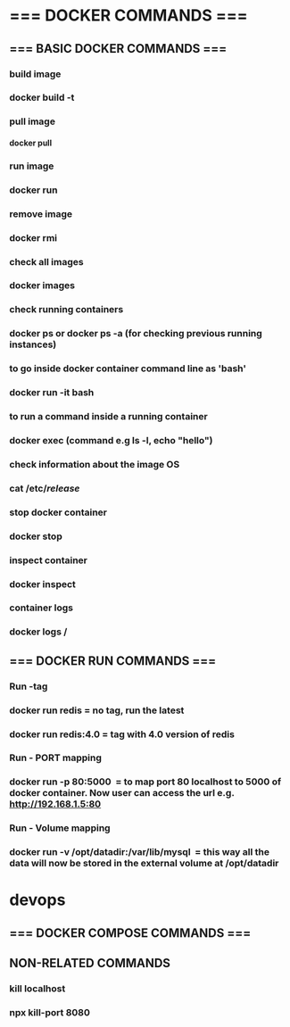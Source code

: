 # === DOCKER COMMANDS ===

## === BASIC DOCKER COMMANDS === 

### build image
### docker build <directory-with-Dockerfile> -t <name-of-image-to-declare>

### pull image
#### docker pull

### run image
### docker run
 
### remove image
### docker rmi <name>

### check all images
### docker images

### check running containers
### docker ps or docker ps -a (for checking previous running instances)

### to go inside docker container command line as 'bash'
### docker run -it <name> bash

### to run a command inside a running container
###  docker exec <container-id> (command e.g ls -l, echo "hello") 

### check information about the image OS
### cat /etc/*release*

### stop docker container
### docker stop <name>

### inspect container
### docker inspect <container>

### container logs
### docker logs <container-name>/<container-id>


## === DOCKER RUN COMMANDS ===

### Run -tag
### docker run redis = no tag, run the latest
### docker run redis:4.0 = tag with 4.0 version of redis

### Run - PORT mapping
### docker run -p 80:5000 <image> = to map port 80 localhost to 5000 of docker container. Now user can access the url e.g. http://192.168.1.5:80

### Run - Volume mapping
### docker run -v /opt/datadir:/var/lib/mysql <image> = this way all the data will now be stored in the external volume at /opt/datadir
# devops

## === DOCKER COMPOSE COMMANDS ===




## NON-RELATED COMMANDS ##

### kill localhost
### npx kill-port 8080
